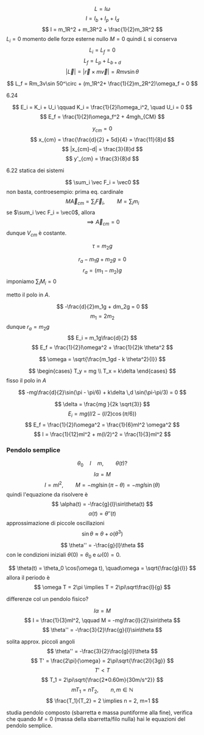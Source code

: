 
$$
L = I\omega
$$
$$
I = I_b + I_p + I_d
$$
$$
I = m_1R^2 + m_3R^2 + \frac{1}{2}m_3R^2
$$
$L_i = 0$ momento delle forze esterne nullo $M=0$ quindi $L$ si conserva
$$
L_i = L_f = 0
$$
$$
L_f = L_p + L_{b+d}
$$
$$
|\vec L| = |\vec r \times m\vec v| = Rmv \sin \theta 
$$

$$
L_f = Rm_3v\sin 50^\circ + (m_1R^2+ \frac{1}{2}m_2R^2)\omega_f = 0
$$



6.24

$$
E_i = K_i + U_i \qquad K_i = \frac{1}{2}I\omega_i^2, \quad U_i = 0 
$$
$$
E_f = \frac{1}{2}I\omega_f^2 + 4mgh_{CM}
$$

$$
y_{cm} = 0
$$
$$
x_{cm} = \frac{\frac{d}{2} + 5d}{4} = \frac{11}{8}d
$$
$$
|x_{cm}-d| = \frac{3}{8}d
$$
$$
y'_{cm} = \frac{3}{8}d
$$

6.22 statica dei sistemi

$$
\sum_i \vec F_i = \vec0
$$
non basta, controesempio:
prima eq. cardinale
$$
M\vec A_{cm} = \sum_i \vec F_i, \qquad M = \sum_i m_i
$$
se $\sum_i \vec F_i = \vec0$, allora 
$$
\implies \vec A_{cm} = 0
$$
dunque $V_{cm}$ è costante.

$$
\tau = m_2g
$$

$$
r_a - m_1g + m_2g = 0
$$
$$
r_a = (m_1-m_2)g
$$
imponiamo $\sum_i M_i = 0$

metto il polo in $A$.

$$
-\frac{d}{2}m_1g + dm_2g = 0
$$
$$
m_1 = 2m_2
$$
dunque $r_a = m_2g$
$$
E_i = m_1g\frac{d}{2}
$$
$$
E_f = \frac{1}{2}I\omega^2 + \frac{1}{2}k \theta^2
$$

$$
\omega = \sqrt{\frac{m_1gd - k \theta^2}{I}}
$$

$$
\begin{cases}
T_y = mg \\
T_x = k\delta
\end{cases}
$$
fisso il polo in $A$

$$
-mg\frac{d}{2}\sin(\pi - \pi/6) + k\delta \,d \sin(\pi-\pi/3) = 0
$$

$$
\delta = \frac{mg }{2k \sqrt{3}}
$$
$$
E_i = mg(l/2 - (l/2)\cos(\pi/6))
$$
$$
E_f = \frac{1}{2}I\omega^2 = \frac{1}{6}ml^2 \omega^2
$$
$$
I = \frac{1}{12}ml^2 + m(l/2)^2 = \frac{1}{3}ml^2
$$

### Pendolo semplice

$$
\theta_0 \quad l \quad m, \qquad \theta(t)?
$$
$$
I\alpha = M
$$
$$
I = ml^2, \qquad M = -mgl\sin(\pi - \theta) = -mgl\sin(\theta)
$$
quindi l'equazione da risolvere è
$$
\alpha(t) = -\frac{g}{l}\sin\theta(t)
$$
$$
\alpha(t) = \theta''(t)
$$
approssimazione di piccole oscillazioni
$$
\sin \theta \approx \theta + o(\theta^3)
$$

$$
\theta'' = -\frac{g}{l}\theta
$$
con le condizioni iniziali $\theta(0) = \theta_0$ e $\omega(0)=0$.

$$
\theta(t) = \theta_0 \cos(\omega t), \quad\omega = \sqrt{\frac{g}{l}}
$$
allora il periodo è 
$$
\omega T = 2\pi \implies T = 2\pi\sqrt\frac{l}{g} 
$$


differenze col un pendolo fisico? 

$$
I\alpha = M
$$
$$
I = \frac{1}{3}ml^2, \qquad M = -mg\frac{l}{2}\sin\theta
$$
$$
\theta'' = -\frac{3}{2}\frac{g}{l}\sin\theta
$$

solita approx. piccoli angoli
$$
\theta'' = -\frac{3}{2}\frac{g}{l}\theta
$$
$$
T' = \frac{2\pi}{\omega} = 2\pi\sqrt{\frac{2l}{3g}}
$$
$$
T' < T
$$
$$
T_1 = 2\pi\sqrt{\frac{2*0.60m}{30m/s^2}}
$$
$$
mT_1 = nT_2, \qquad n,m \in \mathbb{N}
$$
$$
\frac{T_1}{T_2} = 2 \implies n = 2, m=1
$$

studia pendolo composto (sbarretta e massa puntiforme alla fine), verifica che quando $M = 0$ (massa della sbarretta/filo nulla) hai le equazioni del pendolo semplice.
